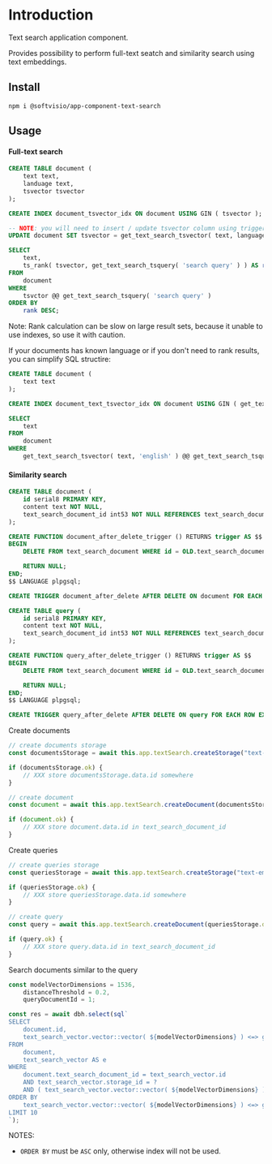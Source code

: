 # Introduction

Text search application component.

Provides possibility to perform full-text seatch and similarity search using text embeddings.

## Install

```shell
npm i @softvisio/app-component-text-search
```

## Usage

#### Full-text search

```sql
CREATE TABLE document (
    text text,
    landuage text,
    tsvector tsvector
);

CREATE INDEX document_tsvector_idx ON document USING GIN ( tsvector );

-- NOTE: you will need to insert / update tsvector column using triggers
UPDATE document SET tsvector = get_text_search_tsvector( text, language );

SELECT
    text,
    ts_rank( tsvector, get_text_search_tsquery( 'search query' ) ) AS rank
FROM
    document
WHERE
    tsvctor @@ get_text_search_tsquery( 'search query' )
ORDER BY
    rank DESC;
```

Note: Rank calculation can be slow on large result sets, because it unable to use indexes, so use it with caution.

If your documents has known language or if you don't need to rank results, you can simplify SQL structire:

```sql
CREATE TABLE document (
    text text
);

CREATE INDEX document_text_tsvector_idx ON document USING GIN ( get_text_search_tsvector( text, 'english' ) );

SELECT
    text
FROM
    document
WHERE
    get_text_search_tsvector( text, 'english' ) @@ get_text_search_tsquery( 'search query', 'english' );
```

#### Similarity search

```sql
CREATE TABLE document (
    id serial8 PRIMARY KEY,
    content text NOT NULL,
    text_search_document_id int53 NOT NULL REFERENCES text_search_document ( id ) ON DELETE RESTRICT
);

CREATE FUNCTION document_after_delete_trigger () RETURNS trigger AS $$
BEGIN
    DELETE FROM text_search_document WHERE id = OLD.text_search_document_id;

    RETURN NULL;
END;
$$ LANGUAGE plpgsql;

CREATE TRIGGER document_after_delete AFTER DELETE ON document FOR EACH ROW EXECUTE FUNCTION document_after_delete_trigger();

CREATE TABLE query (
    id serial8 PRIMARY KEY,
    content text NOT NULL,
    text_search_document_id int53 NOT NULL REFERENCES text_search_document ( id ) ON DELETE RESTRICT
);

CREATE FUNCTION query_after_delete_trigger () RETURNS trigger AS $$
BEGIN
    DELETE FROM text_search_document WHERE id = OLD.text_search_document_id;

    RETURN NULL;
END;
$$ LANGUAGE plpgsql;

CREATE TRIGGER query_after_delete AFTER DELETE ON query FOR EACH ROW EXECUTE FUNCTION query_after_delete_trigger();
```

Create documents

```javascript
// create documents storage
const documentsStorage = await this.app.textSearch.createStorage("text-embedding-3-small", "RETRIEVAL_DOCUMENT");

if (documentsStorage.ok) {
    // XXX store documentsStorage.data.id somewhere
}

// create document
const document = await this.app.textSearch.createDocument(documentsStorage.data.id, "DOCUMENT TEXT");

if (document.ok) {
    // XXX store document.data.id in text_search_document_id
}
```

Create queries

```javascript
// create queries storage
const queriesStorage = await this.app.textSearch.createStorage("text-embedding-3-small", "RETRIEVAL_QUERY");

if (queriesStorage.ok) {
    // XXX store queriesStorage.data.id somewhere
}

// create query
const query = await this.app.textSearch.createDocument(queriesStorage.data.id, "QUERY TEXT");

if (query.ok) {
    // XXX store query.data.id in text_search_document_id
}
```

Search documents similar to the query

```javascript
const modelVectorDimensions = 1536,
    distanceThreshold = 0.2,
    queryDocumentId = 1;

const res = await dbh.select(sql`
SELECT
    document.id,
    text_search_vector.vector::vector( ${modelVectorDimensions} ) <=> get_text_search_vector( ${queryDocumentId}::int53 ) AS distance
FROM
    document,
    text_search_vector AS e
WHERE
    document.text_search_document_id = text_search_vector.id
    AND text_search_vector.storage_id = ?
    AND ( text_search_vector.vector::vector( ${modelVectorDimensions} ) <=> get_text_search_vector( ${queryDocumentId}::int53 ) ) <= ${distanceThreshold}
ORDER BY
    text_search_vector.vector::vector( ${modelVectorDimensions} ) <=> get_text_search_vector( ${queryDocumentId}::int53 )
LIMIT 10
`);
```

NOTES:

-   `ORDER BY` must be `ASC` only, otherwise index will not be used.

